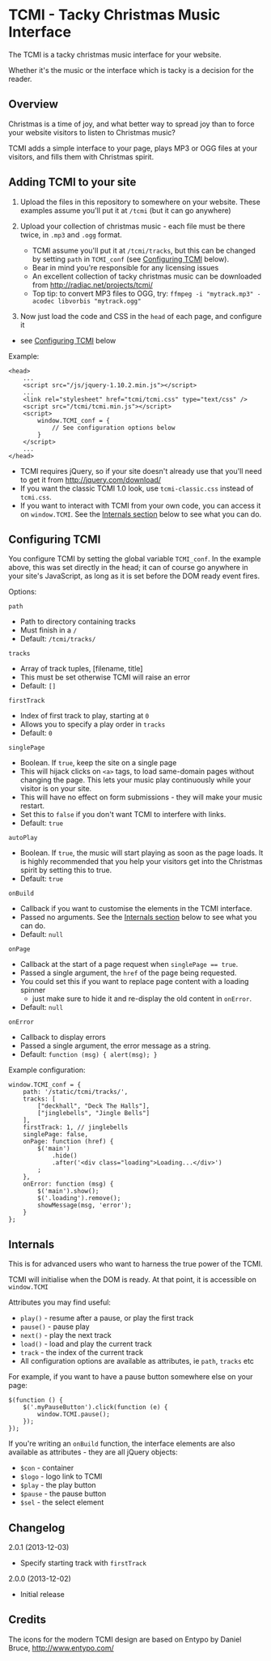 TCMI - Tacky Christmas Music Interface
======================================

The TCMI is a tacky christmas music interface for your website.

Whether it's the music or the interface which is tacky is a decision for the
reader.


Overview
--------

Christmas is a time of joy, and what better way to spread joy than to force
your website visitors to listen to Christmas music?

TCMI adds a simple interface to your page, plays MP3 or OGG files at your
visitors, and fills them with Christmas spirit.



Adding TCMI to your site
------------------------

1. Upload the files in this repository to somewhere on your website. These
   examples assume you'll put it at `/tcmi` (but it can go anywhere)

2. Upload your collection of christmas music - each file must be there twice,
   in `.mp3` and `.ogg` format.
   * TCMI assume you'll put it at `/tcmi/tracks`, but this can be changed by
     setting `path` in `TCMI_conf` (see [Configuring TCMI](#configuring-tcmi)
     below).
   * Bear in mind you're responsible for any licensing issues
   * An excellent collection of tacky christmas music can be downloaded from
     http://radiac.net/projects/tcmi/
   * Top tip: to convert MP3 files to OGG, try:
     ``ffmpeg -i "mytrack.mp3" -acodec libvorbis "mytrack.ogg"``

3. Now just load the code and CSS in the `head` of each page, and configure it
- see [Configuring TCMI](#configuring-tcmi) below

Example:

    <head>
        ...
        <script src="/js/jquery-1.10.2.min.js"></script>
        ...
        <link rel="stylesheet" href="tcmi/tcmi.css" type="text/css" />
        <script src="/tcmi/tcmi.min.js"></script>
        <script>
            window.TCMI_conf = {
                // See configuration options below
            }
        </script>
        ...
    </head>


* TCMI requires jQuery, so if your site doesn't already use that you'll need
  to get it from http://jquery.com/download/
* If you want the classic TCMI 1.0 look, use `tcmi-classic.css` instead of
  `tcmi.css`.
* If you want to interact with TCMI from your own code, you can access it on
  `window.TCMI`. See the [Internals section](#internals) below to see what you
  can do.


Configuring TCMI
----------------

You configure TCMI by setting the global variable `TCMI_conf`. In the example
above, this was set directly in the head; it can of course go anywhere in your
site's JavaScript, as long as it is set before the DOM ready event fires.

Options:

`path`

* Path to directory containing tracks
* Must finish in a `/`
* Default: `/tcmi/tracks/`


`tracks`

* Array of track tuples, [filename, title]
* This must be set otherwise TCMI will raise an error
* Default: `[]`


`firstTrack`

* Index of first track to play, starting at `0`
* Allows you to specify a play order in `tracks`
* Default: `0`


`singlePage`

* Boolean. If `true`, keep the site on a single page
* This will hijack clicks on `<a>` tags, to load same-domain pages without
  changing the page. This lets your music play continuously while your visitor
  is on your site.
* This will have no effect on form submissions - they will make your music
  restart.
* Set this to `false` if you don't want TCMI to interfere with links.
* Default: `true`


`autoPlay`

* Boolean. If `true`, the music will start playing as soon as the page loads.
  It is highly recommended that you help your visitors get into the Christmas
  spirit by setting this to true.
* Default: `true`


`onBuild`

* Callback if you want to customise the elements in the TCMI interface.
* Passed no arguments. See the [Internals section](#internals) below to see
  what you can do.
* Default: `null`


`onPage`

* Callback at the start of a page request when `singlePage == true`.
* Passed a single argument, the `href` of the page being requested.
* You could set this if you want to replace page content with a loading spinner
  - just make sure to hide it and re-display the old content in `onError`.
* Default: `null`


`onError`

* Callback to display errors
* Passed a single argument, the error message as a string.
* Default: `function (msg) { alert(msg); }`


Example configuration:

    window.TCMI_conf = {
        path: '/static/tcmi/tracks/',
        tracks: [
            ["deckhall", "Deck The Halls"],
            ["jinglebells", "Jingle Bells"]
        ],
        firstTrack: 1, // jinglebells
        singlePage: false,
        onPage: function (href) {
            $('main')
                .hide()
                .after('<div class="loading">Loading...</div>')
            ;
        },
        onError: function (msg) {
            $('main').show();
            $('.loading').remove();
            showMessage(msg, 'error');
        }
    };


Internals
---------

This is for advanced users who want to harness the true power of the TCMI.

TCMI will initialise when the DOM is ready. At that point, it is accessible
on ``window.TCMI``

Attributes you may find useful:
* `play()` - resume after a pause, or play the first track
* `pause()` - pause play
* `next()` - play the next track
* `load()` - load and play the current track
* `track` - the index of the current track
* All configuration options are available as attributes, ie `path`, `tracks` etc

For example, if you want to have a pause button somewhere else on your page:

    $(function () {
        $('.myPauseButton').click(function (e) {
            window.TCMI.pause();
        });
    });

If you're writing an `onBuild` function, the interface elements are also
available as attributes - they are all jQuery objects:
* `$con` - container
* `$logo` - logo link to TCMI
* `$play` - the play button
* `$pause` - the pause button
* `$sel` - the select element


Changelog
---------

2.0.1 (2013-12-03)
* Specify starting track with `firstTrack`

2.0.0 (2013-12-02)
* Initial release


Credits
-------

The icons for the modern TCMI design are based on Entypo by Daniel Bruce,
http://www.entypo.com/
